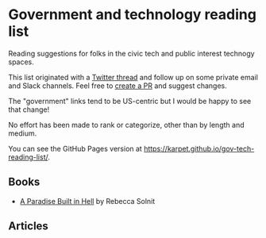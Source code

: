 # Government and technology reading list

Reading suggestions for folks in the civic tech and public interest technogy spaces.

This list originated with a [Twitter thread](https://twitter.com/peterkarman/status/1334506648824582156)
and follow up on some private email and Slack channels. Feel free to [create a PR](https://github.com/karpet/gov-tech-reading-list) and suggest changes.

The "government" links tend to be US-centric but I would be happy to see that change!

No effort has been made to rank or categorize, other than by length and medium.

You can see the GitHub Pages version at https://karpet.github.io/gov-tech-reading-list/.

## Books

* [A Paradise Built in Hell](https://www.indiebound.org/book/9780143118077) by Rebecca Solnit

## Articles
